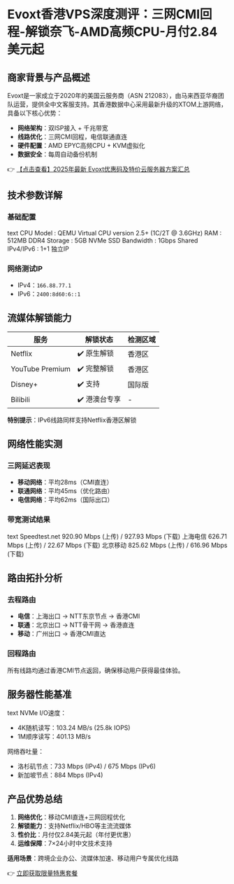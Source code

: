 # Evoxt香港VPS深度测评：三网CMI回程-解锁奈飞-AMD高频CPU-月付2.84美元起

## 商家背景与产品概述

Evoxt是一家成立于2020年的美国云服务商（ASN 212083），由马来西亚华裔团队运营，提供全中文客服支持。其香港数据中心采用最新升级的XTOM上游网络，具备以下核心优势：

- **网络架构**：双ISP接入 + 千兆带宽
- **线路优化**：三网CMI回程，电信联通直连
- **硬件配置**：AMD EPYC高频CPU + KVM虚拟化
- **数据安全**：每周自动备份机制

👉 [【点击查看】2025年最新 Evoxt优惠码及特价云服务器方案汇总](https://bit.ly/evoxt)

## 技术参数详解

### 基础配置
text
CPU Model    : QEMU Virtual CPU version 2.5+ (1C/2T @ 3.6GHz)
RAM         : 512MB DDR4
Storage     : 5GB NVMe SSD
Bandwidth   : 1Gbps Shared
IPv4/IPv6   : 1+1 独立IP

### 网络测试IP
- IPv4：`166.88.77.1`
- IPv6：`2400:8d60:6::1`

## 流媒体解锁能力

| 服务           | 解锁状态       | 检测区域 |
|----------------|---------------|----------|
| Netflix        | ✔️ 原生解锁    | 香港区   |
| YouTube Premium| ✔️ 完整解锁    | 香港区   |
| Disney+        | ✔️ 支持        | 国际版   |
| Bilibili       | ✔️ 港澳台专享  | -        |

**特别提示**：IPv6线路同样支持Netflix香港区解锁

## 网络性能实测

### 三网延迟表现
- **移动网络**：平均28ms（CMI直连）
- **联通网络**：平均45ms（优化路由）
- **电信网络**：平均62ms（国际出口）

### 带宽测试结果
text
Speedtest.net    920.90 Mbps (上传) / 927.93 Mbps (下载)
上海电信         626.71 Mbps (上传) / 22.67 Mbps (下载)
北京移动         825.62 Mbps (上传) / 616.96 Mbps (下载)

## 路由拓扑分析

### 去程路由
- **电信**：上海出口 → NTT东京节点 → 香港CMI
- **联通**：北京出口 → NTT骨干网 → 香港直连
- **移动**：广州出口 → 香港CMI直达

### 回程路由
所有线路均通过香港CMI节点返回，确保移动用户获得最佳体验。

## 服务器性能基准

text
NVMe I/O速度：
- 4K随机读写：103.24 MB/s (25.8k IOPS)
- 1M顺序读写：401.13 MB/s

网络吞吐量：
- 洛杉矶节点：733 Mbps (IPv4) / 675 Mbps (IPv6)
- 新加坡节点：884 Mbps (IPv4)

## 产品优势总结

1. **网络优化**：移动CMI直连+三网回程优化
2. **解锁能力**：支持Netflix/HBO等主流流媒体
3. **性价比**：月付仅2.84美元起（年付更优惠）
4. **运维保障**：7×24小时中文技术支持

**适用场景**：跨境企业办公、流媒体加速、移动用户专属优化线路

👉 [立即获取限量特惠套餐](https://bit.ly/evoxt)